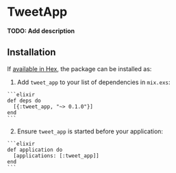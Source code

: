 # TweetApp

**TODO: Add description**

## Installation

If [available in Hex](https://hex.pm/docs/publish), the package can be installed as:

  1. Add `tweet_app` to your list of dependencies in `mix.exs`:

    ```elixir
    def deps do
      [{:tweet_app, "~> 0.1.0"}]
    end
    ```

  2. Ensure `tweet_app` is started before your application:

    ```elixir
    def application do
      [applications: [:tweet_app]]
    end
    ```

